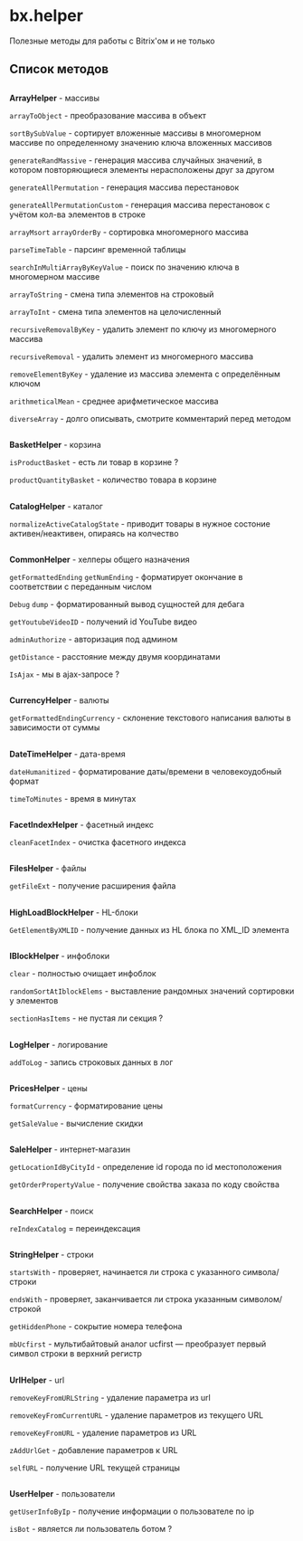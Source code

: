 # bx.helper
Полезные методы для работы с Bitrix'ом и не только

## Список методов
##
**ArrayHelper** - массивы

`arrayToObject` - преобразование массива в объект

`sortBySubValue` - сортирует вложенные массивы в многомерном массиве по определенному значению ключа вложенных массивов

`generateRandMassive` - генерация массива случайных значений, в котором повторяющиеся элементы нерасположены друг за другом

`generateAllPermutation` - генерация массива перестановок

`generateAllPermutationCustom` - генерация массива перестановок с учётом кол-ва элементов в строке

`arrayMsort`
`arrayOrderBy` - сортировка многомерного массива

`parseTimeTable` - парсинг временной таблицы

`searchInMultiArrayByKeyValue` - поиск по значению ключа в многомерном массиве

`arrayToString` - смена типа элементов на строковый

`arrayToInt` - смена типа элементов на целочисленный

`recursiveRemovalByKey` - удалить элемент по ключу из многомерного массива

`recursiveRemoval` - удалить элемент из многомерного массива

`removeElementByKey` - удаление из массива элемента с определённым ключом

`arithmeticalMean` - среднее арифметическое массива

`diverseArray` - долго описывать, смотрите комментарий перед методом


##
**BasketHelper** - корзина

`isProductBasket` - есть ли товар в корзине ?

`productQuantityBasket` - количество товара в корзине


##
**CatalogHelper** - каталог

`normalizeActiveCatalogState` - приводит товары в нужное состоние активен/неактивен, опираясь на колчество


##
**CommonHelper** - хелперы общего назначения

`getFormattedEnding` 
`getNumEnding` - форматирует окончание в соответствии с переданным числом

`Debug`
`dump` - форматированный вывод сущностей для дебага

`getYoutubeVideoID` - получений id YouTube видео

`adminAuthorize` - авторизация под админом

`getDistance` - расстояние между двумя координатами

`IsAjax` - мы в ajax-запросе ?


##
**CurrencyHelper** - валюты

`getFormattedEndingCurrency` - склонение текстового написания валюты в зависимости от суммы 


##
**DateTimeHelper** - дата-время

`dateHumanitized` - форматирование даты/времени в человекоудобный формат

`timeToMinutes` - время в минутах


##
**FacetIndexHelper** - фасетный индекс

`cleanFacetIndex` - очистка фасетного индекса


##
**FilesHelper** - файлы

`getFileExt` - получение расширения файла


##
**HighLoadBlockHelper** - HL-блоки

`GetElementByXMLID` - получение данных из HL блока по XML_ID элемента


##
**IBlockHelper** - инфоблоки

`clear` - полностью очищает инфоблок

`randomSortAtIblockElems` - выставление рандомных значений сортировки у элементов

`sectionHasItems` - не пустая ли секция ? 


##
**LogHelper** - логирование

`addToLog` - запись строковых данных в лог


##
**PricesHelper** - цены

`formatCurrency` - форматирование цены

`getSaleValue` - вычисление скидки


##
**SaleHelper** - интернет-магазин

`getLocationIdByCityId` - определение id города по id местоположения

`getOrderPropertyValue` - получение свойства заказа по коду свойства


##
**SearchHelper** - поиск

`reIndexCatalog` = переиндексация


##
**StringHelper** - строки

`startsWith` - проверяет, начинается ли строка с указанного символа/строки

`endsWith` - проверяет, заканчивается ли строка указанным символом/строкой

`getHiddenPhone` - сокрытие номера телефона

`mbUcfirst` - мультибайтовый аналог ucfirst — преобразует первый символ строки в верхний регистр


##
**UrlHelper** - url

`removeKeyFromURLString` - удаление параметра из url

`removeKeyFromCurrentURL` - удаление параметров из текущего URL

`removeKeyFromURL` - удаление параметров из URL

`zAddUrlGet` - добавление параметров к URL

`selfURL` - получение URL текущей страницы


##
**UserHelper** - пользователи

`getUserInfoByIp` - получение информации о пользователе по ip

`isBot` - является ли пользователь ботом ?

